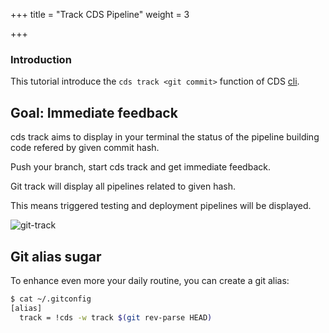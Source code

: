 +++
title = "Track CDS Pipeline"
weight = 3

+++

### Introduction

This tutorial introduce the `cds track <git commit>` function of CDS [cli](/cli).

## Goal: Immediate feedback

cds track aims to display in your terminal the status of the pipeline building code refered by given commit hash.

Push your branch, start cds track and get immediate feedback.

Git track will display all pipelines related to given hash.

This means triggered testing and deployment pipelines will be displayed.

![git-track](/images/tutorials_git_track.png)

## Git alias sugar

To enhance even more your daily routine, you can create a git alias:

```bash
$ cat ~/.gitconfig
[alias]
  track = !cds -w track $(git rev-parse HEAD)
```

